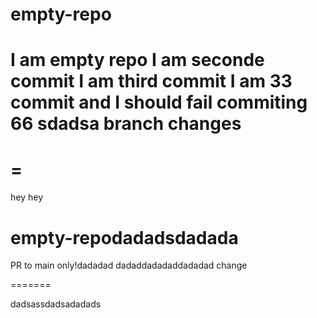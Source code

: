 
# empty-repo
I am empty repo
I am seconde commit
I am third commit
I am 33 commit and I should fail
commiting 66
sdadsa
branch changes
=======
=
=======
 hey hey 

# empty-repodadadsdadada
PR to main only!dadadad
dadaddadadaddadadad
change

=======

dadsassdadsadadads
